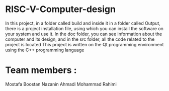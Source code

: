 # RISC-V-Computer-design
In this project, in a folder called build and inside it in a folder called Output, there is a project installation file, using which you can install the software on your system and use it.
In the doc folder, you can see information about the computer and its design, and in the src folder, all the code related to the project is located
This project is written on the Qt programming environment using the C++ programming language
# Team members : 
Mostafa Boostan
Nazanin Ahmadi
Mohammad Rahimi
